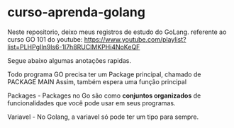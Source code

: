 # curso-aprenda-golang

Neste repositorio, deixo meus registros  de estudo do GoLang. referente ao curso GO 101 do youtube:
https://www.youtube.com/playlist?list=PLHPgIIn9ls6-1l7h8RUClMKPHi4NoKeQF

Segue abaixo algumas anotações rapidas.

Todo programa GO precisa ter um Package principal, chamado de PACKAGE MAIN
Assim, também espera uma função principal

Packages - Packages no Go são como <b>conjuntos organizados</b> de funcionalidades que você pode usar em seus programas.

Variavel - No Golang, a variavel só pode ter um tipo para sempre.